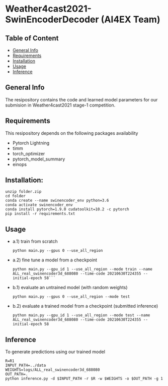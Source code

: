 # Weather4cast2021-SwinEncoderDecoder (AI4EX Team)

## Table of Content
* [General Info](#general-info)
* [Requirements](#requirements)
* [Installation](#installation)
* [Usage](#usage)
* [Inference](#inference)

## General Info
The resipository contains the code and learned model parameters for our submision in Weather4cast2021 stage-1 competition.

## Requirements
This resipository depends on the following packages availability
- Pytorch Lightning
- timm
- torch_optimizer
- pytorch_model_summary
- einops

## Installation:
```
unzip folder.zip
cd folder
conda create --name swinencoder_env python=3.6
conda activate swinencoder_env
conda install pytorch=1.9.0 cudatoolkit=10.2 -c pytorch
pip install -r requirements.txt
```

## Usage
- a.1) train from scratch
    ```
    python main.py --gpus 0 --use_all_region
    ```
- a.2) fine tune a model from a checkpoint
    ```
    python main.py --gpu_id 1 --use_all_region --mode train --name ALL_real_swinencoder3d_688080 --time-code 20210630T224355 --initial-epoch 58```
    
- b.1) evaluate an untrained model (with random weights)
    ```
    python main.py --gpus 0 --use_all_region --mode test
    ```
- b.2) evaluate a trained model from a checkpoint (submitted inference)
    ```
    python main.py --gpu_id 1 --use_all_region --mode test --name ALL_real_swinencoder3d_688080 --time-code 20210630T224355 --initial-epoch 58
    ```
 
## Inference
To generate predictions using our trained model
```
R=R1
INPUT_PATH=../data
WEIGHTS=logs/ALL_real_swinencoder3d_688080
OUT_PATH=.
python inference.py -d $INPUT_PATH -r $R -w $WEIGHTS -o $OUT_PATH -g 1
```
